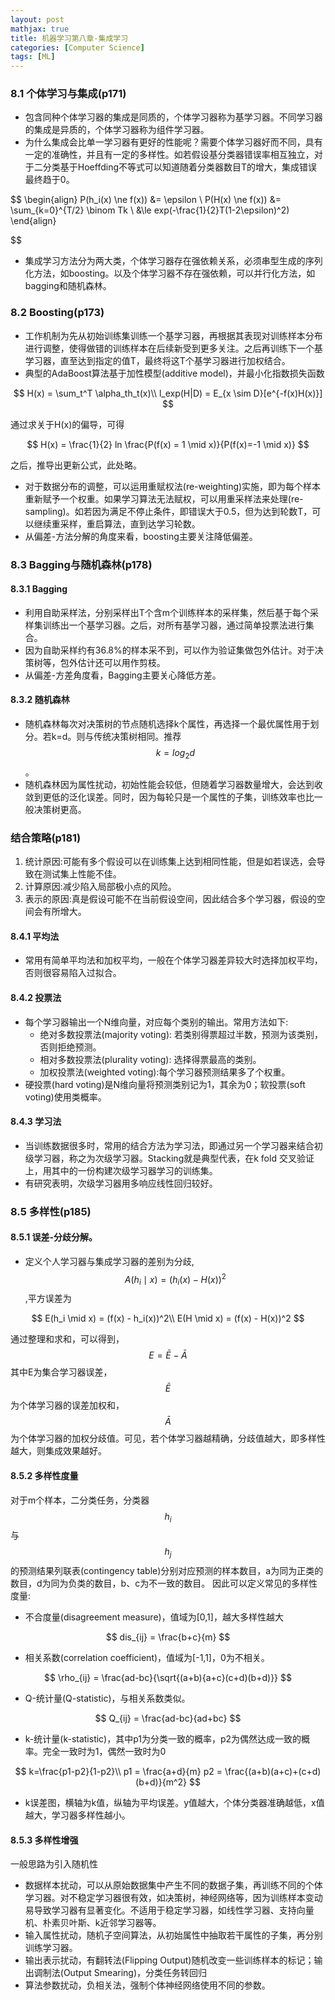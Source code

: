 ```yaml
---
layout: post
mathjax: true
title: 机器学习第八章-集成学习
categories: [Computer Science]
tags: [ML]
---
```

### 8.1 个体学习与集成(p171)
* 包含同种个体学习器的集成是同质的，个体学习器称为基学习器。不同学习器的集成是异质的，个体学习器称为组件学习器。
* 为什么集成会比单一学习器有更好的性能呢？需要个体学习器好而不同，具有一定的准确性，并且有一定的多样性。如若假设基分类器错误率相互独立，对于二分类基于Hoeffding不等式可以知道随着分类器数目T的增大，集成错误最终趋于0。

$$
\begin{align}
	P(h_i(x) \ne f(x)) &= \epsilon \\ 
	P(H(x) \ne f(x)) &= \sum_{k=0}^{T/2} \binom Tk \\
	&\le exp(-\frac{1}{2}T(1-2\epsilon)^2)
\end{align}

$$

* 集成学习方法分为两大类，个体学习器存在强依赖关系，必须串型生成的序列化方法，如boosting。以及个体学习器不存在强依赖，可以并行化方法，如bagging和随机森林。

### 8.2 Boosting(p173)
* 工作机制为先从初始训练集训练一个基学习器，再根据其表现对训练样本分布进行调整，使得做错的训练样本在后续新受到更多关注。之后再训练下一个基学习器，直至达到指定的值T，最终将这T个基学习器进行加权结合。
* 典型的AdaBoost算法基于加性模型(additive model)，并最小化指数损失函数

$$
	H(x) = \sum_t^T \alpha_th_t(x)\\
	l_exp(H|D) = E_{x \sim D}[e^{-f(x)H(x)}]
$$

通过求关于H(x)的偏导，可得

$$
	H(x) = \frac{1}{2} ln \frac{P(f(x) = 1 \mid x)}{P(f(x)=-1 \mid x)}
$$

之后，推导出更新公式，此处略。

* 对于数据分布的调整，可以运用重赋权法(re-weighting)实施，即为每个样本重新赋予一个权重。如果学习算法无法赋权，可以用重采样法来处理(re-sampling)。如若因为满足不停止条件，即错误大于0.5，但为达到轮数T，可以继续重采样，重启算法，直到达学习轮数。
* 从偏差-方法分解的角度来看，boosting主要关注降低偏差。

### 8.3 Bagging与随机森林(p178)
#### 8.3.1  Bagging
* 利用自助采样法，分别采样出T个含m个训练样本的采样集，然后基于每个采样集训练出一个基学习器。之后，对所有基学习器，通过简单投票法进行集合。
* 因为自助采样约有36.8%的样本采不到，可以作为验证集做包外估计。对于决策树等，包外估计还可以用作剪枝。
* 从偏差-方差角度看，Bagging主要关心降低方差。

#### 8.3.2 随机森林
* 随机森林每次对决策树的节点随机选择k个属性，再选择一个最优属性用于划分。若k=d。则与传统决策树相同。推荐$$k = log_2d$$。
* 随机森林因为属性扰动，初始性能会较低，但随着学习器数量增大，会达到收敛到更低的泛化误差。同时，因为每轮只是一个属性的子集，训练效率也比一般决策树更高。

### 结合策略(p181)
1. 统计原因:可能有多个假设可以在训练集上达到相同性能，但是如若误选，会导致在测试集上性能不佳。
2. 计算原因:减少陷入局部极小点的风险。
3. 表示的原因:真是假设可能不在当前假设空间，因此结合多个学习器，假设的空间会有所增大。

#### 8.4.1 平均法
* 常用有简单平均法和加权平均，一般在个体学习器差异较大时选择加权平均，否则很容易陷入过拟合。

#### 8.4.2 投票法
* 每个学习器输出一个N维向量，对应每个类别的输出。常用方法如下:
	* 绝对多数投票法(majority voting): 若类别得票超过半数，预测为该类别，否则拒绝预测。
	* 相对多数投票法(plurality voting): 选择得票最高的类别。
	* 加权投票法(weighted voting):每个学习器预测结果多了个权重。
* 硬投票(hard voting)是N维向量将预测类别记为1，其余为0；软投票(soft voting)使用类概率。

#### 8.4.3 学习法
* 当训练数据很多时，常用的结合方法为学习法，即通过另一个学习器来结合初级学习器，称之为次级学习器。Stacking就是典型代表，在k fold 交叉验证上，用其中的一份构建次级学习器学习的训练集。
* 有研究表明，次级学习器用多响应线性回归较好。

### 8.5 多样性(p185)
#### 8.5.1 误差-分歧分解。
* 定义个人学习器与集成学习器的差别为分歧,$$A(h_i \mid x)  = (h_i(x) - H(x))^2$$,平方误差为

$$
	E(h_i \mid x) =  (f(x) - h_i(x))^2\\
	E(H \mid x) = (f(x) - H(x))^2
$$

通过整理和求和，可以得到，
$$
	E=\bar{E} -\bar{A}
$$
其中E为集合学习器误差，$$\bar{E}$$为个体学习器的误差加权和，$$\bar{A}$$为个体学习器的加权分歧值。可见，若个体学习器越精确，分歧值越大，即多样性越大，则集成效果越好。

#### 8.5.2 多样性度量
对于m个样本，二分类任务，分类器$$h_i$$与$$h_j$$的预测结果列联表(contingency table)分别对应预测的样本数目，a为同为正类的数目，d为同为负类的数目，b、c为不一致的数目。 因此可以定义常见的多样性度量:
* 不合度量(disagreement measure)，值域为[0,1]，越大多样性越大

$$
dis_{ij} = \frac{b+c}{m}
$$

* 相关系数(correlation coefficient)，值域为[-1,1]，0为不相关。

$$
	\rho_{ij} = \frac{ad-bc}{\sqrt{(a+b){a+c}(c+d)(b+d)}}
$$

* Q-统计量(Q-statistic)，与相关系数类似。

$$
	Q_{ij} = \frac{ad-bc}{ad+bc}
$$

* k-统计量(k-statistic)，其中p1为分类一致的概率，p2为偶然达成一致的概率。完全一致时为1，偶然一致时为0

$$
	k=\frac{p1-p2}{1-p2}\\
	p1  = \frac{a+d}{m}
	p2 =  \frac{(a+b)(a+c)+(c+d)(b+d)}{m^2}
$$

* k误差图，横轴为k值，纵轴为平均误差。y值越大，个体分类器准确越低，x值越大，学习器多样性越小。

#### 8.5.3 多样性增强
一般思路为引入随机性
* 数据样本扰动，可以从原始数据集中产生不同的数据子集，再训练不同的个体学习器。对不稳定学习器很有效，如决策树，神经网络等，因为训练样本变动易导致学习器有显著变化。不适用于稳定学习器，如线性学习器、支持向量机、朴素贝叶斯、k近邻学习器等。
* 输入属性扰动，随机子空间算法，从初始属性中抽取若干属性的子集，再分别训练学习器。
* 输出表示扰动，有翻转法(Flipping Output)随机改变一些训练样本的标记；输出调制法(Output Smearing)，分类任务转回归
* 算法参数扰动，负相关法，强制个体神经网络使用不同的参数。



